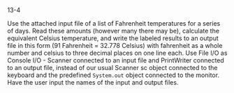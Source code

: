 13-4

Use the attached input file of a list of Fahrenheit temperatures for a series of days. Read these amounts (however many there may be), calculate the equivalent Celsius temperature, and write the labeled results to an output file in this form (91 Fahrenheit = 32.778 Celsius) with fahrenheit as a whole number and celsius to three decimal places on one line each. Use File I/O as Console I/O - Scanner connected to an input file and PrintWriter connected to an output file, instead of our usual Scanner sc object connected to the keyboard and the predefined `System.out` object connected to the monitor.  Have the user input the names of the input and output files. 